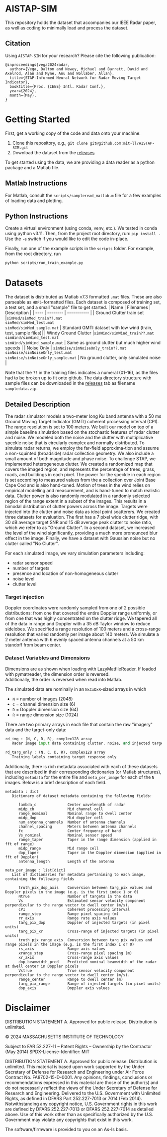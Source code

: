 # AISTAP-SIM

This repository holds the dataset that accompanies our IEEE Radar paper, as well
as coding to minimally load and process the dataset. 

## Citation
Using `AISTAP-SIM` for your research? Please cite the following publication:
```
@inproceedings{vega2024radar,
  author={Vega, Dalton and Newey, Michael and Barrett, David and Axelrod, Alan and Myne, Anu and Wollaber, Allan},
  title={STAP-Informed Neural Network for Radar Moving Target Indicator}, 
  booktitle={Proc. {IEEE} Intl. Radar Conf.},
  year={2024},
  month={May},
}
```

# Getting Started
First, get a working copy of the code and data onto your machine:

1) Clone this repository, e.g., `git clone git@github.com:mit-ll/AISTAP-SIM.git`
2) Download the dataset from the [releases](https://github.com/mit-ll/AISTAP-SIM/releases) 

To get started using the data, we are providing a data reader as a python package and a Matlab file. 

## Matlab Instructions
For Matlab, consult the `scripts/sampleread_matlab.m` file for a few examples of loading
data and plotting.

## Python Instructions
Create a virtual environment (using conda, venv, etc.). We tested in conda using python v3.11.
Then, from the project root directory, run:
`pip install .`
Use the `-e` switch if you would like to edit the code in-place.

Finally, run one of the example scripts in the `scripts` folder. For example, from the
root directory, run 

```sh 
python scripts/run_train_example.py
```

# Datasets
The dataset is distributed as Matlab v7.3 formatted `.mat` files. These are also 
parseable as `HDF5`-formatted files. Each dataset is composed of training set, a test
set, and a small "sample" file to get started. 
| Name | Filenames | Description |
| ---- | -------- | ----------- |
| Ground Clutter train set |`simMed/simMed_train??.mat`  <br> `simMed/simMed_test.mat` <br> `simMed/simMed_sample.mat`  |  Standard GMTI dataset with low wind (train, test, sample files)|
| Windy Ground Clutter |`simWind/simWind_train??.mat` <br> `simWind/simWind_test.mat` <br> `simWind/simWind_sample.mat`  |  Same as ground clutter but much higher wind speeds |
| Noise Only | `simNoise/simNoiseOnly_train??.mat` <br> `simNoise/simNoiseOnly_test.mat` <br> `simNoise/simNoiseOnly_sample.mat`  | No ground clutter, only simulated noise | 

Note that the `??` in the training files indicates a numeral (01-16), as the files had to be broken up to fit onto github. 
The data directory structure with sample files can be downloaded in the 
[releases](https://github.com/mit-ll/AISTAP-SIM/releases) tab as filename `sampledata.zip`. 

## Detailed Description
The radar simulator models a two-meter long Ku band antenna with a 50 ms Ground
Moving Target Indicator (GMTI) coherent processing interval (CPI). The range
resolution is set to 100 meters. We built our model on top of a simple baseline
simulation based on the stochastic features of radar clutter and noise. We
modeled both the noise and the clutter with multiplicative speckle noise that
is circularly complex and normally distributed.  To simulate radar
returns, we employ the far-field approxima-tion and assume a non-squinted
(broadside) radar collection geometry.  We also include a small amount of both
magnitude and phase noise.  To challenge STAP, we implemented heterogeneous
clutter. We created a randomized map that covers the imaged region, and
represents the percentage of trees, grass, roads, and buildings in each pixel.
The power for the speckle in each region is set according to measured values
from the a collection over Joint Base Cape Cod and is also hand-tuned.
Motion of trees in the wind relies on empirical modelling and measurement,
and is hand-tuned to match realistic data.  Clutter power is also randomly
modulated in a randomly selected region of the range extent in a subset of the
images. This results in a bimodal distribution of clutter powers across the
image. Targets were injected into the clutter and noise data as ideal point
scatterers.  We created three datasets for evaluation. The first has a 7 pixel
wide clutter ridge, with 30 dB average target SNR and 15 dB average peak
clutter to noise ratio, which we refer to as "Ground Clutter". In a second
dataset, we increased the level of the wind significantly, providing a much
more pronounced blur effect in the image.  Finally, we have a dataset with
Gaussian noise but no clutter called "No Clutter".

For each simulated image, we vary simulation parameters including:
* radar sensor speed 
* number of targets 
* presence and location of non-homogeneous clutter
* noise level
* clutter level

### Target injection
Doppler coordinates were randomly sampled from one of 2 possible distributions:
from one that covered the entire Doppler range uniformly, or from one that was
highly concentrated on the clutter ridge. We tapered all of the data in range
and Doppler with a 35 dB Taylor window to reduce sidelobes. We specified a
range resolution of 100 meters and a cross-range resolution that varied
randomly per image about 140 meters. We simulate a 2 meter antenna with 6
evenly spaced antenna channels at a 50 km standoff from beam center.


###  Dataset Variables and Dimensions
Dimensions are as shown when loading with LazyMatfileReader. 
If loaded with pymatreader, the dimension order is reversed.  
Additionally, the order is reversed when read into Matlab.

The simulated data are nominally in an `NxCxDxR`-sized arrays in which
* `N` = number of images (2048)
* `C` = channel dimension size (6)
* `D` = Doppler dimension size (64)
* `R` = range dimension size (1024)

There are two primary arrays in each file that contain the raw "imagery" data and
the target-only data:
```python
rd_img : (N, C, D, R), complex128 array
   Radar image input data containing clutter, noise, and injected targets

rd_targ_only : (N, C, D, R), complex128 array
   Training labels containing target response only
```

Additionally, there is rich metadata associated with each of these datasets
that are described in their corresponding dictionaries (or Matlab structures),
including `metadata` for the entire file and `meta_per_image` for each 
of the `N` images.  Below is a brief description of each field.
```
metadata : dict
   Dictionary of dataset metadata containing the following fields:

      lambda_c              Center wavelength of radar
      midp_ch               Mid channel cell
      range_nominal         Nominal range to dwell center
      midp_dop              Mid doppler cell
      num_antenna_channels  Number of antenna channels
      channel_spacing       Meters between antenna channels
      fc                    Center frequency of band
      Vs_nominal            Nominal sensor speed
      range_taper           Taper in the range dimension (applied in fft of range)
      midp_range            Mid range cell
      dop_taper             Taper in the Doppler dimension (applied in fft of Doppler)
      antenna_length        Length of the antenna

meta_per_image : list[dict]
   List of dictionaries for metadata pertanining to each image, containing the following fields

      truth_pix_dop_axis    Conversion between targ_pix values and Doppler pixels in the image (e.g. is the first index 1 or 0)
      Ntrue                 Number of targets in the data
      Vs                    Estimated sensor velocity component perpendicular to the range vector to dwell center (m/s).
      CPI                   Coherent processing interval
      range_step            Range pixel spacing (m)
      rr_axis               Range rate axis values
      targ_pix_dop          Doppler of injected targets (in pixel units)
      targ_pix_xr           Cross-range of injected targets (in pixel units)
      truth_pix_range_axis  Conversion between targ_pix values and range pixels in the image (e.g. is the first index 1 or 0)
      rs_axis               Range axis values
      xrange_step           Cross-range pixel spacing (m)
      xr_axis               Cross-range axis values
      dop_beamwidth_pred    Predicted nominal beamwidth of the radar at dwell center in Doppler pixels
      Vstrue                True sensor velocity component perpendicular to the range vector to dwell center (m/s).
      range_center          Range to dwell center (m)
      targ_pix_range        Range of injected targets (in pixel units)
      dop_axis              Doppler axis values
```

# Disclaimer

DISTRIBUTION STATEMENT A. Approved for public release. Distribution is unlimited.

© 2024 MASSACHUSETTS INSTITUTE OF TECHNOLOGY

Subject to FAR 52.227-11 – Patent Rights – Ownership by the Contractor (May 2014)
SPDX-License-Identifier: MIT

DISTRIBUTION STATEMENT A. Approved for public release. Distribution is unlimited.
This material is based upon work supported by the Under Secretary of Defense for Research and Engineering under Air Force Contract No. FA8702-15-D-0001. Any opinions, findings, conclusions or recommendations expressed in this material are those of the author(s) and do not necessarily reflect the views of the Under Secretary of Defense for Research and Engineering. Delivered to the U.S. Government with Unlimited Rights, as defined in DFARS Part 252.227-7013 or 7014 (Feb 2014). Notwithstanding any copyright notice, U.S. Government rights in this work are defined by DFARS 252.227-7013 or DFARS 252.227-7014 as detailed above. Use of this work other than as specifically authorized by the U.S. Government may violate any copyrights that exist in this work.

The software/firmware is provided to you on an As-Is basis.
